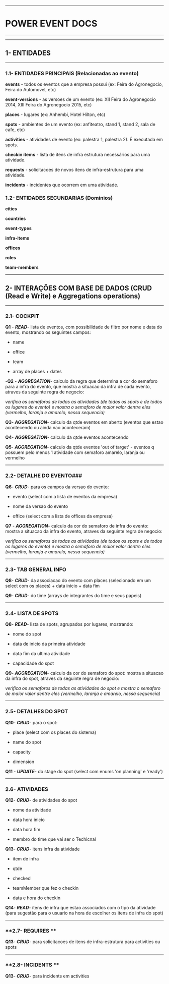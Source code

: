 -----------------------------------------------------------------------------------------------
# **POWER EVENT DOCS** #
-----------------------------------------------------------------------------------------------


-----------------------------------------------------------------------------------------------
## **1- ENTIDADES** ##
-----------------------------------------------------------------------------------------------

### **1.1- ENTIDADES PRINCIPAIS (Relacionadas ao evento)** ###

**events** - todos os eventos que a empresa possui (ex: Feira do Agronegocio, Feira do Automovel, etc)

**event-versions** - as versoes de um evento (ex: XII Feira do Agronegocio 2014, XIII Feira do Agronegocio 2015, etc) 

**places** - lugares (ex: Anhembi, Hotel Hilton, etc)

**spots** - ambientes de um evento (ex: anfiteatro, stand 1, stand 2, sala de cafe, etc)

**activities** - atividades de evento (ex: palestra 1, palestra 2). É executada em spots.

**checkin items** - lista de itens de infra estrutura necessários para uma atividade. 

**requests** - solicitacoes de novos itens de infra-estrutura para uma atividade.
 
**incidents** - incidentes que ocorrem em uma atividade.


### **1.2- ENTIDADES SECUNDARIAS (Dominios)** ###

**cities** 

**countries**

**event-types**

**infra-items**

**offices**

**roles**

**team-members**



-----------------------------------------------------------------------------------------------
## **2- INTERAÇÕES COM BASE DE DADOS** (CRUD (Read e Write) e Aggregations operations)
-----------------------------------------------------------------------------------------------

### **2.1- COCKPIT** ###

**Q1** - ***READ***- lista de eventos, com possibilidade de filtro por nome e data do evento, mostrando os seguintes campos:

- name

- office 

- team 

- array de places + dates 

-**Q2** - ***AGGREGATION***- calculo da regra que determina a cor do semaforo para a infra do evento, que mostra a situacao da infra de cada evento, atraves da seguinte regra de negocio: 

*verifica os semaforos de todas as atividades (de todos os spots e de todos os lugares do evento) e mostra o semaforo de maior valor dentre eles (vermelho, laranja e amarelo, nessa sequencia)*
     

**Q3**- ***AGGREGATION***- calculo da qtde eventos em aberto (eventos que estao acontecendo ou ainda nao aconteceram)

**Q4**- ***AGGREGATION***- calculo da qtde eventos acontecendo 

**Q5**- ***AGGREGATION***- calculo da qtde eventos 'out of target' - eventos q possuem pelo menos 1 atividade com semaforo  amarelo, laranja ou vermelho


---------------------------------------------------------------------------------------------

### **2.2- DETALHE DO EVENTO**###

**Q6**- ***CRUD***- para os campos da versao do evento:

- evento (select com a lista de eventos da empresa)

- nome da versao do evento

- office (select com a lista de offices da empresa)


**Q7** - ***AGGREGATION***- calculo da cor do semaforo de infra do evento: mostra a situacao da infra do evento, atraves da seguinte regra de negocio: 

*verifica os semaforos de todas as atividades (de todos os spots e de todos os lugares do evento) e mostra o semaforo de maior valor dentre eles (vermelho, laranja e amarelo, nessa sequencia)*


---------------------------------------------------------------------------------------------

### **2.3- TAB GENERAL INFO** ###

**Q8**- ***CRUD***- da associacao do evento com places (selecionado em um select com os places) + data inicio + data fim

**Q9**- ***CRUD***- do time (arrays de integrantes do time e seus papeis)

---------------------------------------------------------------------------------------------

### **2.4- LISTA DE SPOTS** ###

**Q8**- ***READ***- lista de spots, agrupados por lugares, mostrando: 

- nome do spot

- data de inicio da primeira atividade 

- data fim da ultima atividade

- capacidade do spot 

**Q9**- ***AGGREGATION***- calculo da cor do semaforo do spot: mostra a situacao da infra do spot, atraves da seguinte regra de negocio: 

*verifica os semaforos de todas as atividades do spot e mostra o semaforo de maior valor dentre eles (vermelho, laranja e amarelo, nessa sequencia)*


---------------------------------------------------------------------------------------------

### **2.5- DETALHES DO SPOT** ###

**Q10**- ***CRUD***- para o spot: 

- place (select com os places do sistema)

- name do spot

- capacity

- dimension

**Q11** - ***UPDATE***- do stage do spot (select com enums 'on planning' e 'ready') 

---------------------------------------------------------------------------------------------

### **2.6- ATIVIDADES** ###

**Q12**- ***CRUD***- de atividades do spot

- nome da atividade

- data hora inicio

- data hora fim

- membro do time que vai ser o Techicnal 

**Q13**- ***CRUD***- itens infra da atividade

- item de infra

- qtde

- checked

- teamMember que fez o checkin

- data e hora do checkin 


**Q14**- ***READ***- itens de infra que estao associados com o tipo da atividade (para sugestão para o usuario na hora de escolher os itens de infra do spot) 


-----------------------------------------------------------------------------------------------

### **2.7- REQUIRES ** ###

**Q13**- ***CRUD***- para solicitacoes de itens de infra-estrutura para activities ou spots

-----------------------------------------------------------------------------------------------

### **2.8- INCIDENTS ** ###

**Q13**- ***CRUD***- para incidents em activities